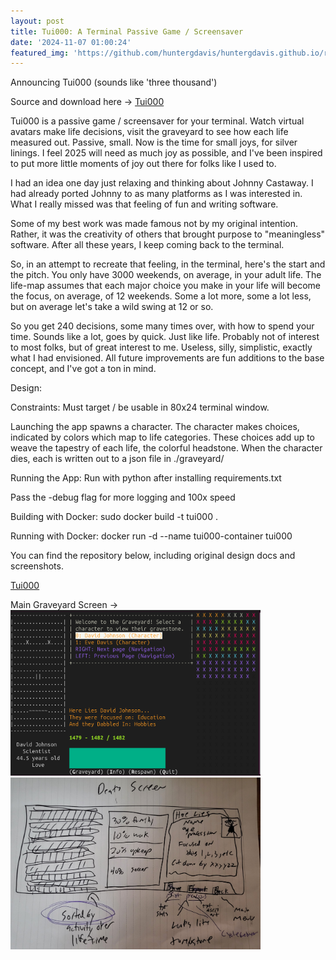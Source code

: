 ```yaml
---
layout: post
title: Tui000: A Terminal Passive Game / Screensaver 
date: '2024-11-07 01:00:24'
featured_img: 'https://github.com/huntergdavis/huntergdavis.github.io/raw/main/content/images/2024/play_screen_11_7_2024.png'
---
```

Announcing Tui000 (sounds like 'three thousand') 

Source and download here -> [Tui000](https://github.com/huntergdavis/tui000/tree/main)

Tui000 is a passive game / screensaver for your terminal.  Watch virtual avatars make life decisions, visit the graveyard to see how each life measured out. Passive, small. Now is the time for small joys, for silver linings. I feel 2025 will need as much joy as possible, and I've been inspired to put more little moments of joy out there for folks like I used to. 

I had an idea one day just relaxing and thinking about Johnny Castaway. 
I had already ported Johnny to as many platforms as I was interested in.
What I really missed was that feeling of fun and writing software. 

Some of my best work was made famous not by my original intention.
Rather, it was the creativity of others that brought purpose to "meaningless" software. 
After all these years, I keep coming back to the terminal. 

So, in an attempt to recreate that feeling, in the terminal, here's the start and the pitch.
You only have 3000 weekends, on average, in your adult life. The life-map assumes that each major choice you make in your life will become the focus, on average, of 12 weekends. Some a lot more, some a lot less, but on average let's take a wild swing at 12 or so. 
 
So you get 240 decisions, some many times over, with how to spend your time.  Sounds like a lot, goes by quick.  Just like life. Probably not of interest to most folks, but of great interest to me.  Useless, silly, simplistic, exactly what I had envisioned.  All future improvements are fun additions to the base concept, and I've got a ton in mind. 


Design:

Constraints: Must target / be usable in 80x24 terminal window. 

Launching the app spawns a character.
The character makes choices, indicated by colors which map to life categories. 
These choices add up to weave the tapestry of each life, the colorful headstone.
When the character dies, each is written out to a json file in ./graveyard/

Running the App:
Run with python after installing requirements.txt

Pass the -debug flag for more logging and 100x speed

Building with Docker:
sudo docker build -t tui000 .

Running with Docker:
docker run -d --name tui000-container tui000


You can find the repository below, including original design docs and screenshots. 

[Tui000](https://github.com/huntergdavis/tui000/tree/main)

Main Graveyard Screen -> 
<img src="https://github.com/huntergdavis/tui000/raw/main/screenshots/graveyard_like_concept.png" width=400>
<img src="https://github.com/huntergdavis/tui000/raw/main/concept_art/death_screen.jpg" width=400>